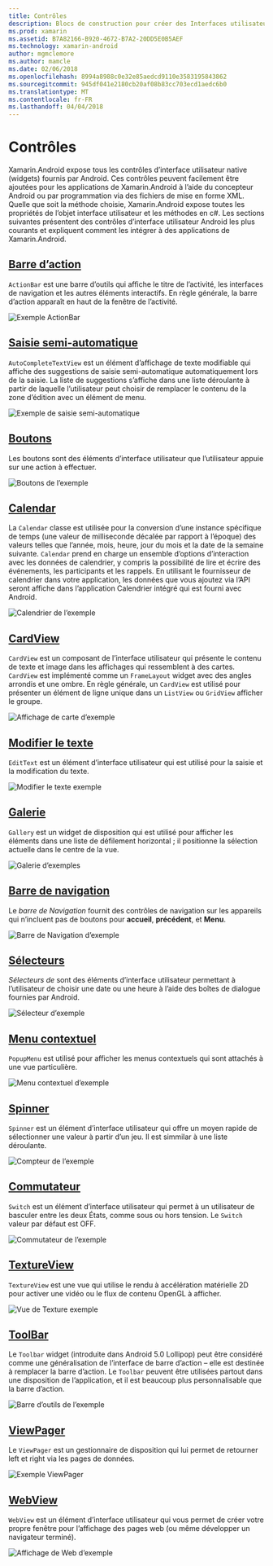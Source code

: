 ```yaml
---
title: Contrôles
description: Blocs de construction pour créer des Interfaces utilisateur de Xamarin.Android
ms.prod: xamarin
ms.assetid: B7A82166-B920-4672-B7A2-20DD5E0B5AEF
ms.technology: xamarin-android
author: mgmclemore
ms.author: mamcle
ms.date: 02/06/2018
ms.openlocfilehash: 8994a8988c0e32e85aedcd9110e3583195843862
ms.sourcegitcommit: 945df041e2180cb20af08b83cc703ecd1aedc6b0
ms.translationtype: MT
ms.contentlocale: fr-FR
ms.lasthandoff: 04/04/2018
---
```

# <a name="controls"></a>Contrôles


Xamarin.Android expose tous les contrôles d’interface utilisateur native (widgets) fournis par Android. Ces contrôles peuvent facilement être ajoutées pour les applications de Xamarin.Android à l’aide du concepteur Android ou par programmation via des fichiers de mise en forme XML. Quelle que soit la méthode choisie, Xamarin.Android expose toutes les propriétés de l’objet interface utilisateur et les méthodes en c#. Les sections suivantes présentent des contrôles d’interface utilisateur Android les plus courants et expliquent comment les intégrer à des applications de Xamarin.Android.

## <a name="action-barandroiduser-interfacecontrolsaction-barmd"></a>[Barre d’action](~/android/user-interface/controls/action-bar.md) 

`ActionBar` est une barre d’outils qui affiche le titre de l’activité, les interfaces de navigation et les autres éléments interactifs. En règle générale, la barre d’action apparaît en haut de la fenêtre de l’activité.

![Exemple ActionBar](images/action-bar.png)


## <a name="auto-completeandroiduser-interfacecontrolsauto-completemd"></a>[Saisie semi-automatique](~/android/user-interface/controls/auto-complete.md)

`AutoCompleteTextView` est un élément d’affichage de texte modifiable qui affiche des suggestions de saisie semi-automatique automatiquement lors de la saisie. La liste de suggestions s’affiche dans une liste déroulante à partir de laquelle l’utilisateur peut choisir de remplacer le contenu de la zone d’édition avec un élément de menu.

![Exemple de saisie semi-automatique](images/auto-complete.png)


## <a name="buttonsandroiduser-interfacecontrolsbuttonsindexmd"></a>[Boutons](~/android/user-interface/controls/buttons/index.md)

Les boutons sont des éléments d’interface utilisateur que l’utilisateur appuie sur une action à effectuer.

![Boutons de l’exemple](images/buttons.png)


## <a name="calendarandroiduser-interfacecontrolscalendarmd"></a>[Calendar](~/android/user-interface/controls/calendar.md)

La `Calendar` classe est utilisée pour la conversion d’une instance spécifique de temps (une valeur de milliseconde décalée par rapport à l’époque) des valeurs telles que l’année, mois, heure, jour du mois et la date de la semaine suivante.
`Calendar` prend en charge un ensemble d’options d’interaction avec les données de calendrier, y compris la possibilité de lire et écrire des événements, les participants et les rappels. En utilisant le fournisseur de calendrier dans votre application, les données que vous ajoutez via l’API seront affiche dans l’application Calendrier intégré qui est fourni avec Android.

![Calendrier de l’exemple](images/calendar.png)


## <a name="cardviewandroiduser-interfacecontrolscard-viewmd"></a>[CardView](~/android/user-interface/controls/card-view.md)

`CardView` est un composant de l’interface utilisateur qui présente le contenu de texte et image dans les affichages qui ressemblent à des cartes. `CardView` est implémenté comme un `FrameLayout` widget avec des angles arrondis et une ombre. En règle générale, un `CardView` est utilisé pour présenter un élément de ligne unique dans un `ListView` ou `GridView` afficher le groupe.

![Affichage de carte d’exemple](images/cardview.png)


## <a name="edit-textandroiduser-interfacecontrolsedit-textmd"></a>[Modifier le texte](~/android/user-interface/controls/edit-text.md)

`EditText` est un élément d’interface utilisateur qui est utilisé pour la saisie et la modification du texte.

![Modifier le texte exemple](images/edit-text.png)


## <a name="galleryandroiduser-interfacecontrolsgallerymd"></a>[Galerie](~/android/user-interface/controls/gallery.md)

`Gallery` est un widget de disposition qui est utilisé pour afficher les éléments dans une liste de défilement horizontal ; il positionne la sélection actuelle dans le centre de la vue.

![Galerie d’exemples](images/gallery.png)


## <a name="navigation-barandroiduser-interfacecontrolsnavigation-barmd"></a>[Barre de navigation](~/android/user-interface/controls/navigation-bar.md)

Le *barre de Navigation* fournit des contrôles de navigation sur les appareils qui n’incluent pas de boutons pour **accueil**, **précédent**, et **Menu**.

![Barre de Navigation d’exemple](images/navigation-bar.png)


## <a name="pickersandroiduser-interfacecontrolspickersindexmd"></a>[Sélecteurs](~/android/user-interface/controls/pickers/index.md)

*Sélecteurs de* sont des éléments d’interface utilisateur permettant à l’utilisateur de choisir une date ou une heure à l’aide des boîtes de dialogue fournies par Android.

![Sélecteur d’exemple](images/picker.png)


## <a name="popup-menuandroiduser-interfacecontrolspopup-menumd"></a>[Menu contextuel](~/android/user-interface/controls/popup-menu.md)

`PopupMenu` est utilisé pour afficher les menus contextuels qui sont attachés à une vue particulière.

![Menu contextuel d’exemple](images/popup-menu.png)


## <a name="spinnerandroiduser-interfacecontrolsspinnermd"></a>[Spinner](~/android/user-interface/controls/spinner.md)

`Spinner` est un élément d’interface utilisateur qui offre un moyen rapide de sélectionner une valeur à partir d’un jeu. Il est simmilar à une liste déroulante. 

![Compteur de l’exemple](images/spinner.png)


## <a name="switchandroiduser-interfacecontrolsswitchmd"></a>[Commutateur](~/android/user-interface/controls/switch.md)

`Switch` est un élément d’interface utilisateur qui permet à un utilisateur de basculer entre les deux États, comme sous ou hors tension. Le `Switch` valeur par défaut est OFF.

![Commutateur de l’exemple](images/switch.png)


## <a name="textureviewandroiduser-interfacecontrolstexture-viewmd"></a>[TextureView](~/android/user-interface/controls/texture-view.md)

`TextureView` est une vue qui utilise le rendu à accélération matérielle 2D pour activer une vidéo ou le flux de contenu OpenGL à afficher.

![Vue de Texture exemple](images/texture-view.png)


## <a name="toolbarandroiduser-interfacecontrolstool-barindexmd"></a>[ToolBar](~/android/user-interface/controls/tool-bar/index.md)

Le `Toolbar` widget (introduite dans Android 5.0 Lollipop) peut être considéré comme une généralisation de l’interface de barre d’action &ndash; elle est destinée à remplacer la barre d’action. Le `Toolbar` peuvent être utilisées partout dans une disposition de l’application, et il est beaucoup plus personnalisable que la barre d’action.

![Barre d’outils de l’exemple](images/toolbar.png)


## <a name="viewpagerandroiduser-interfacecontrolsview-pagerindexmd"></a>[ViewPager](~/android/user-interface/controls/view-pager/index.md) 

Le `ViewPager` est un gestionnaire de disposition qui lui permet de retourner left et right via les pages de données.

![Exemple ViewPager](images/viewpager.png)


## <a name="webviewandroiduser-interfacecontrolsweb-viewmd"></a>[WebView](~/android/user-interface/controls/web-view.md)

`WebView` est un élément d’interface utilisateur qui vous permet de créer votre propre fenêtre pour l’affichage des pages web (ou même développer un navigateur terminé).

![Affichage de Web d’exemple](images/web-view.png)

